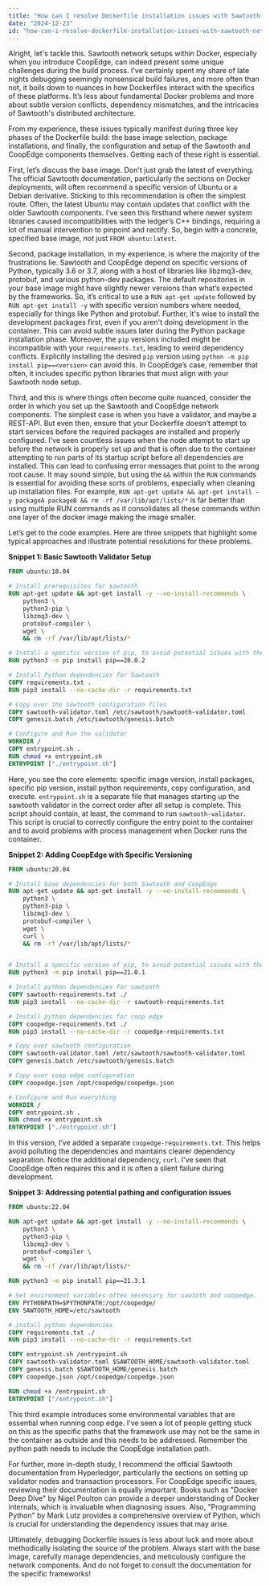 ```yaml
---
title: "How can I resolve Dockerfile installation issues with Sawtooth network and CoopEdge?"
date: "2024-12-23"
id: "how-can-i-resolve-dockerfile-installation-issues-with-sawtooth-network-and-coopedge"
---
```


Alright, let's tackle this. Sawtooth network setups within Docker, especially when you introduce CoopEdge, can indeed present some unique challenges during the build process. I've certainly spent my share of late nights debugging seemingly nonsensical build failures, and more often than not, it boils down to nuances in how Dockerfiles interact with the specifics of these platforms. It’s less about fundamental Docker problems and more about subtle version conflicts, dependency mismatches, and the intricacies of Sawtooth's distributed architecture.

From my experience, these issues typically manifest during three key phases of the Dockerfile build: the base image selection, package installations, and finally, the configuration and setup of the Sawtooth and CoopEdge components themselves. Getting each of these right is essential.

First, let’s discuss the base image. Don't just grab the latest of everything. The official Sawtooth documentation, particularly the sections on Docker deployments, will often recommend a specific version of Ubuntu or a Debian derivative. Sticking to this recommendation is often the simplest route. Often, the latest Ubuntu may contain updates that conflict with the older Sawtooth components. I’ve seen this firsthand where newer system libraries caused incompatibilities with the ledger’s C++ bindings, requiring a lot of manual intervention to pinpoint and rectify. So, begin with a concrete, specified base image, *not* just `FROM ubuntu:latest`.

Second, package installation, in my experience, is where the majority of the frustrations lie. Sawtooth and CoopEdge depend on specific versions of Python, typically 3.6 or 3.7, along with a host of libraries like libzmq3-dev, protobuf, and various python-dev packages. The default repositories in your base image might have slightly newer versions than what’s expected by the frameworks. So, it’s critical to use a `RUN apt-get update` followed by `RUN apt-get install -y` with specific version numbers where needed, especially for things like Python and protobuf. Further, it's wise to install the development packages first, even if you aren't doing development in the container. This can avoid subtle issues later during the Python package installation phase. Moreover, the `pip` versions included might be incompatible with your `requirements.txt`, leading to weird dependency conflicts. Explicitly installing the desired `pip` version using `python -m pip install pip==<version>` can avoid this. In CoopEdge’s case, remember that often, it includes specific python libraries that must align with your Sawtooth node setup.

Third, and this is where things often become quite nuanced, consider the order in which you set up the Sawtooth and CoopEdge network components. The simplest case is when you have a validator, and maybe a REST-API. But even then, ensure that your Dockerfile doesn’t attempt to start services before the required packages are installed and properly configured. I’ve seen countless issues when the node attempt to start up before the network is properly set up and that is often due to the container attempting to run parts of its startup script before all dependencies are installed. This can lead to confusing error messages that point to the wrong root cause. It may sound simple, but using the `&&` within the `RUN` commands is essential for avoiding these sorts of problems, especially when cleaning up installation files. For example, `RUN apt-get update && apt-get install -y packageA packageB && rm -rf /var/lib/apt/lists/*` is far better than using multiple RUN commands as it consolidates all these commands within one layer of the docker image making the image smaller.

Let’s get to the code examples. Here are three snippets that highlight some typical approaches and illustrate potential resolutions for these problems.

**Snippet 1: Basic Sawtooth Validator Setup**

```dockerfile
FROM ubuntu:18.04

# Install prerequisites for sawtooth
RUN apt-get update && apt-get install -y --no-install-recommends \
    python3 \
    python3-pip \
    libzmq3-dev \
    protobuf-compiler \
    wget \
    && rm -rf /var/lib/apt/lists/*

# Install a specific version of pip, to avoid potential issues with the default
RUN python3 -m pip install pip==20.0.2

# Install Python dependencies for Sawtooth
COPY requirements.txt .
RUN pip3 install --no-cache-dir -r requirements.txt

# Copy over the sawtooth configuration files
COPY sawtooth-validator.toml /etc/sawtooth/sawtooth-validator.toml
COPY genesis.batch /etc/sawtooth/genesis.batch

# Configure and Run the validator
WORKDIR /
COPY entrypoint.sh .
RUN chmod +x entrypoint.sh
ENTRYPOINT ["./entrypoint.sh"]

```

Here, you see the core elements: specific image version, install packages, specific pip version, install python requirements, copy configuration, and execute. `entrypoint.sh` is a separate file that manages starting up the sawtooth validator in the correct order after all setup is complete. This script should contain, at least, the command to run `sawtooth-validator`. This script is crucial to correctly configure the entry point to the container and to avoid problems with process management when Docker runs the container.

**Snippet 2: Adding CoopEdge with Specific Versioning**

```dockerfile
FROM ubuntu:20.04

# Install base dependencies for both Sawtooth and CoopEdge
RUN apt-get update && apt-get install -y --no-install-recommends \
    python3 \
    python3-pip \
    libzmq3-dev \
    protobuf-compiler \
    wget \
    curl \
    && rm -rf /var/lib/apt/lists/*


# Install a specific version of pip, to avoid potential issues with the default
RUN python3 -m pip install pip==21.0.1

# Install python dependencies for sawtooth
COPY sawtooth-requirements.txt ./
RUN pip3 install --no-cache-dir -r sawtooth-requirements.txt

# Install python dependencies for coop edge
COPY coopedge-requirements.txt ./
RUN pip3 install --no-cache-dir -r coopedge-requirements.txt

# Copy over sawtooth configuration
COPY sawtooth-validator.toml /etc/sawtooth/sawtooth-validator.toml
COPY genesis.batch /etc/sawtooth/genesis.batch

# Copy over coop edge configuration
COPY coopedge.json /opt/coopedge/coopedge.json

# Configure and Run everything
WORKDIR /
COPY entrypoint.sh .
RUN chmod +x entrypoint.sh
ENTRYPOINT ["./entrypoint.sh"]
```

In this version, I’ve added a separate `coopedge-requirements.txt`. This helps avoid polluting the dependencies and maintains clearer dependency separation. Notice the additional dependency, `curl`. I've seen that CoopEdge often requires this and it is often a silent failure during development.

**Snippet 3: Addressing potential pathing and configuration issues**

```dockerfile
FROM ubuntu:22.04

RUN apt-get update && apt-get install -y --no-install-recommends \
    python3 \
    python3-pip \
    libzmq3-dev \
    protobuf-compiler \
    wget \
    && rm -rf /var/lib/apt/lists/*

RUN python3 -m pip install pip==21.3.1

# Set environment variables often necessary for sawtoth and coopedge.
ENV PYTHONPATH=$PYTHONPATH:/opt/coopedge/
ENV SAWTOOTH_HOME=/etc/sawtooth

# install python dependencies
COPY requirements.txt ./
RUN pip3 install --no-cache-dir -r requirements.txt

COPY entrypoint.sh /entrypoint.sh
COPY sawtooth-validator.toml $SAWTOOTH_HOME/sawtooth-validator.toml
COPY genesis.batch $SAWTOOTH_HOME/genesis.batch
COPY coopedge.json /opt/coopedge/coopedge.json

RUN chmod +x /entrypoint.sh
ENTRYPOINT ["/entrypoint.sh"]
```

This third example introduces some environmental variables that are essential when running coop edge. I've seen a lot of people getting stuck on this as the specific paths that the framework use may not be the same in the container as outside and this needs to be addressed. Remember the python path needs to include the CoopEdge installation path.

For further, more in-depth study, I recommend the official Sawtooth documentation from Hyperledger, particularly the sections on setting up validator nodes and transaction processors. For CoopEdge specific issues, reviewing their documentation is equally important. Books such as "Docker Deep Dive" by Nigel Poulton can provide a deeper understanding of Docker internals, which is invaluable when diagnosing issues. Also, "Programming Python" by Mark Lutz provides a comprehensive overview of Python, which is crucial for understanding the dependency issues that may arise.

Ultimately, debugging Dockerfile issues is less about luck and more about methodically isolating the source of the problem. Always start with the base image, carefully manage dependencies, and meticulously configure the network components. And do not forget to consult the documentation for the specific frameworks!

